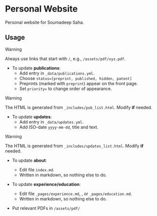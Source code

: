 # Personal Website

Personal website for Soumadeep Saha.


## Usage

> [!WARNING]
> Always use links that start with ```/```, e.g., ```/assets/pdf/xyz.pdf```.

* To update **publications**:
    - Add entry in ```_data/publications.yml```.
    - Choose ```status=[preprint, published, hidden, patent]```
    - Preprints (marked with ```preprint```) appear on the front page.
    - Set ```priority=``` to change order of appearance.
> [!WARNING]
> The HTML is generated from ```_includes/pub_list.html```. Modify **if** needed.

* To update **updates**:
    - Add entry in ```_data/updates.yml```.
    - Add ISO-date ```yyyy-mm-dd```, title and text.
> [!WARNING]
> The HTML is generated from ```_includes/updates_list.html```. Modify **if** needed.

* To update **about**:
    - Edit file ```index.md```.
    - Written in markdown, so nothing else to do.

* To update **experience/education**:
    - Edit file ```_pages/experience.md```, , or ```_pages/education.md```.
    - Written in markdown, so nothing else to do.

* Put relevant PDFs in ```/assets/pdf/```

